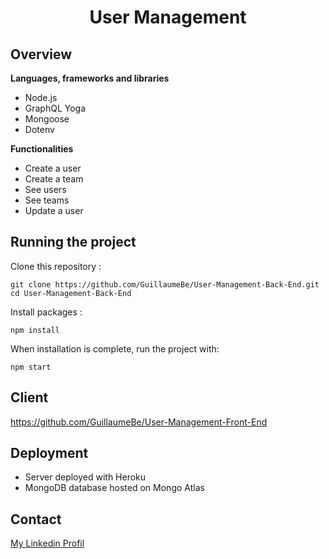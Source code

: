 <h1 align="center">User Management</h1>

## Overview

**Languages, frameworks and libraries**

- Node.js
- GraphQL Yoga
- Mongoose
- Dotenv

**Functionalities**

- Create a user
- Create a team
- See users
- See teams
- Update a user

## Running the project

Clone this repository :

```
git clone https://github.com/GuillaumeBe/User-Management-Back-End.git
cd User-Management-Back-End
```

Install packages :

```
npm install
```

When installation is complete, run the project with:

```
npm start
```

## Client

<a href="https://github.com/GuillaumeBe/User-Management-Front-End">https://github.com/GuillaumeBe/User-Management-Front-End</a>

## Deployment

- Server deployed with Heroku
- MongoDB database hosted on Mongo Atlas

## Contact

<a href="https://www.linkedin.com/in/guillaumebettin" target="_blank">My Linkedin Profil</a>
